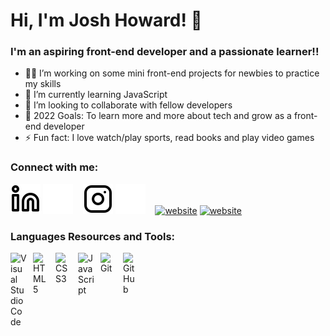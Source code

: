 
# Hi, I'm Josh Howard! 👋

### I'm an aspiring front-end developer and a passionate learner!!

- 👩‍💻 I’m working on some mini front-end projects for newbies to practice my skills
- 🌱 I’m currently learning JavaScript
- 👯 I’m looking to collaborate with fellow developers
- 🥅 2022 Goals: To learn more and more about tech and grow as a front-end developer
- ⚡ Fun fact: I love watch/play sports, read books and play video games

### Connect with me:

[![website](./img/linkedin-light.svg)](https://www.linkedin.com/in/joshhoward1233/#gh-light-mode-only)
[![website](./img/linkedin-dark.svg)](https://www.linkedin.com/in/joshhoward1233/#gh-dark-mode-only)
&nbsp;&nbsp;
[![website](./img/instagram-light.svg)](https://www.instagram.com/joshhoward1233/#gh-light-mode-only)
[![website](./img/instagram-dark.svg)](https://www.instagram.com/joshhoward1233/#gh-dark-mode-only)
&nbsp;&nbsp;
[![website](https://api.iconify.design/simple-icons/linktree.svg?color=white&height=60)](https://linktr.ee/joshhoward1233/#gh-light-mode-only)
[![website](https://api.iconify.design/simple-icons/linktree.svg?color=white&height=60)](https://linktr.ee/joshhoward1233/#gh-dark-mode-only)

### Languages Resources and Tools:

<img align="left" alt="Visual Studio Code" width="26px" src="https://cdn.jsdelivr.net/gh/devicons/devicon/icons/vscode/vscode-original.svg" style="padding-right:10px;" />

<img align="left" alt="HTML5" width="26px" src="https://cdn.jsdelivr.net/gh/devicons/devicon/icons/html5/html5-original.svg" style="padding-right:10px;" />

<img align="left" alt="CSS3" width="26px" src="https://cdn.jsdelivr.net/gh/devicons/devicon/icons/css3/css3-original.svg" style="padding-right:10px;" />

<img align="left" alt="JavaScript" width="26px" src="https://cdn.jsdelivr.net/gh/devicons/devicon/icons/javascript/javascript-original.svg" style="padding-right:10px;" />

<img align="left" alt="Git" width="26px" src="https://cdn.jsdelivr.net/gh/devicons/devicon/icons/git/git-original.svg" style="padding-right:10px;" />

<img align="left" alt="GitHub" width="26px" src="https://cdn.jsdelivr.net/gh/devicons/devicon@v2.15.1/icons/github/github-original.svg" style="padding-right:10px;" />
